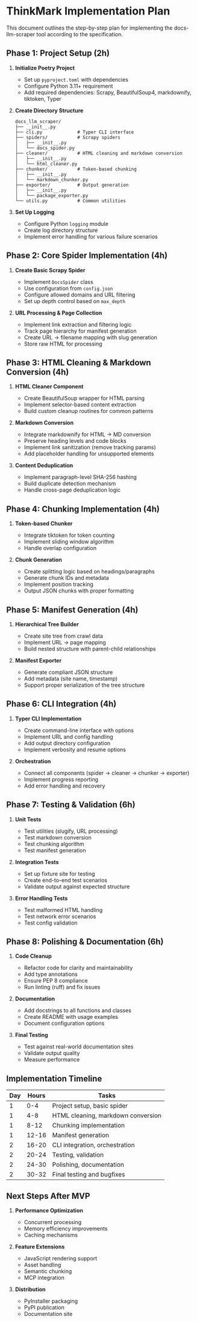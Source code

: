 # ThinkMark Implementation Plan

This document outlines the step-by-step plan for implementing the docs-llm-scraper tool according to the specification.

## Phase 1: Project Setup (2h)

1. **Initialize Poetry Project**
   - Set up `pyproject.toml` with dependencies
   - Configure Python 3.11+ requirement
   - Add required dependencies: Scrapy, BeautifulSoup4, markdownify, tiktoken, Typer

2. **Create Directory Structure**
   ```
   docs_llm_scraper/
   ├── __init__.py
   ├── cli.py             # Typer CLI interface
   ├── spiders/           # Scrapy spiders
   │   ├── __init__.py
   │   └── docs_spider.py
   ├── cleaner/           # HTML cleaning and markdown conversion
   │   ├── __init__.py
   │   └── html_cleaner.py
   ├── chunker/           # Token-based chunking
   │   ├── __init__.py
   │   └── markdown_chunker.py
   ├── exporter/          # Output generation
   │   ├── __init__.py
   │   └── package_exporter.py
   └── utils.py           # Common utilities
   ```

3. **Set Up Logging**
   - Configure Python `logging` module
   - Create log directory structure
   - Implement error handling for various failure scenarios

## Phase 2: Core Spider Implementation (4h)

1. **Create Basic Scrapy Spider**
   - Implement `DocsSpider` class
   - Use configuration from `config.json`
   - Configure allowed domains and URL filtering
   - Set up depth control based on `max_depth`

2. **URL Processing & Page Collection**
   - Implement link extraction and filtering logic
   - Track page hierarchy for manifest generation
   - Create URL → filename mapping with slug generation
   - Store raw HTML for processing

## Phase 3: HTML Cleaning & Markdown Conversion (4h)

1. **HTML Cleaner Component**
   - Create BeautifulSoup wrapper for HTML parsing
   - Implement selector-based content extraction
   - Build custom cleanup routines for common patterns

2. **Markdown Conversion**
   - Integrate markdownify for HTML → MD conversion
   - Preserve heading levels and code blocks
   - Implement link sanitization (remove tracking params)
   - Add placeholder handling for unsupported elements

3. **Content Deduplication**
   - Implement paragraph-level SHA-256 hashing
   - Build duplicate detection mechanism
   - Handle cross-page deduplication logic

## Phase 4: Chunking Implementation (4h)

1. **Token-based Chunker**
   - Integrate tiktoken for token counting
   - Implement sliding window algorithm
   - Handle overlap configuration

2. **Chunk Generation**
   - Create splitting logic based on headings/paragraphs
   - Generate chunk IDs and metadata
   - Implement position tracking
   - Output JSON chunks with proper formatting

## Phase 5: Manifest Generation (4h)

1. **Hierarchical Tree Builder**
   - Create site tree from crawl data
   - Implement URL → page mapping
   - Build nested structure with parent-child relationships

2. **Manifest Exporter**
   - Generate compliant JSON structure
   - Add metadata (site name, timestamp)
   - Support proper serialization of the tree structure

## Phase 6: CLI Integration (4h)

1. **Typer CLI Implementation**
   - Create command-line interface with options
   - Implement URL and config handling
   - Add output directory configuration
   - Implement verbosity and resume options

2. **Orchestration**
   - Connect all components (spider → cleaner → chunker → exporter)
   - Implement progress reporting
   - Add error handling and recovery

## Phase 7: Testing & Validation (6h)

1. **Unit Tests**
   - Test utilities (slugify, URL processing)
   - Test markdown conversion
   - Test chunking algorithm
   - Test manifest generation

2. **Integration Tests**
   - Set up fixture site for testing
   - Create end-to-end test scenarios
   - Validate output against expected structure

3. **Error Handling Tests**
   - Test malformed HTML handling
   - Test network error scenarios
   - Test config validation

## Phase 8: Polishing & Documentation (6h)

1. **Code Cleanup**
   - Refactor code for clarity and maintainability
   - Add type annotations
   - Ensure PEP 8 compliance
   - Run linting (ruff) and fix issues

2. **Documentation**
   - Add docstrings to all functions and classes
   - Create README with usage examples
   - Document configuration options

3. **Final Testing**
   - Test against real-world documentation sites
   - Validate output quality
   - Measure performance

## Implementation Timeline

| Day | Hours | Tasks |
|-----|-------|-------|
| 1   | 0-4   | Project setup, basic spider |
| 1   | 4-8   | HTML cleaning, markdown conversion |
| 1   | 8-12  | Chunking implementation |
| 1   | 12-16 | Manifest generation |
| 2   | 16-20 | CLI integration, orchestration |
| 2   | 20-24 | Testing, validation |
| 2   | 24-30 | Polishing, documentation |
| 2   | 30-32 | Final testing and bugfixes |

## Next Steps After MVP

1. **Performance Optimization**
   - Concurrent processing
   - Memory efficiency improvements
   - Caching mechanisms

2. **Feature Extensions**
   - JavaScript rendering support
   - Asset handling
   - Semantic chunking
   - MCP integration

3. **Distribution**
   - PyInstaller packaging
   - PyPI publication
   - Documentation site